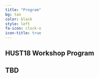 ```yaml
---
title: "Program"
bg: tan
color: black
style: left
fa-icon: clock-o
icon-title: true
---
```


## **HUST18 Workshop Program**

## **TBD**




